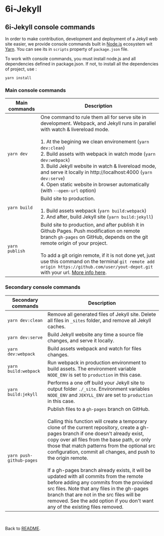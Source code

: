 6i-Jekyll
=========

## 6i-Jekyll console commands

In order to make contribution, development and deployment of a Jekyll web site easier, we provide console commands built in [Node.js](https://nodejs.org/en/) ecosystem wit [Yarn](https://classic.yarnpkg.com/en/). You can see its in `scripts` property of  `package.json` file.

To work with console commands, you must install node.js and all dependencies defined in package.json. If not, to install all the dependencies of project, use : 

```
yarn install
```

### Main console commands

| Main commands | Description |
|---------------|-------------|
| `yarn dev` | One command to rule them all for serve site in development. Webpack, and Jekyll runs in parallel with watch & livereload mode.<br><br>1. At the begining we clean environement (`yarn dev:clean`)<br>2. Build assets with webpack in watch mode (`yarn dev:webpack`)<br>3. Build Jekyll website in watch & livereload mode, and serve it locally in http://localhost:4000 (`yarn dev:serve`)<br>4. Open static website in browser automatically (with `--open-url` option) |
| `yarn build` | Build site to production.<br><br>1. Build assets webpack (`yarn build:webpack`) <br>2. And after, build Jekyll site (`yarn build:jekyll`) |
| `yarn publish` | Build site to production, and after publish it in Github Pages. Push modification on remote branch `gh-pages` on GitHub, depends on the git remote origin of your project.<br><br> To add a git origin remote, if it is not done yet, just use this command on the terminal `git remote add origin https://github.com/user/yout-depot.git` with your url. [More info here](https://docs.github.com/en/github/using-git/adding-a-remote).

### Secondary console commands

| Secondary commands | Description |
|--------------------|-------------|
| `yarn dev:clean` | Remove all generated files of Jekyll site. Delete all files in `_sites` folder, and remove all Jekyll caches.|
| `yarn dev:serve` | Build Jekyll website any time a source file changes, and serve it locally. |
| `yarn dev:webpack` | Build assets webpack and watch for files changes. |
| `yarn build:webpack` | Run webpack in production environment to build assets. The environment variable `NODE_ENV` is set to `production` in this case.  |
| `yarn build:jekyll` | Performs a one off build your Jekyll site to output folder `./_site`. Environment variables `NODE_ENV` and `JEKYLL_ENV` are set to `production` in this case. |
| `yarn push-github-pages` | Publish files to a `gh-pages` branch on GitHub. <br><br>Calling this function will create a temporary clone of the current repository, create a gh-pages branch if one doesn't already exist, copy over all files from the base path, or only those that match patterns from the optional src configuration, commit all changes, and push to the origin remote.<br><br>If a gh-pages branch already exists, it will be updated with all commits from the remote before adding any commits from the provided src files. Note that any files in the gh-pages branch that are not in the src files will be removed. See the add option if you don't want any of the existing files removed.  |


<br>

Back to [README](../README.md).
